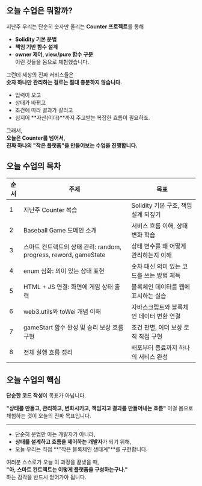 ## 오늘 수업은 뭐할까?

지난주 우리는 단순히 숫자만 올리는 **Counter 프로젝트**를 통해

- **Solidity 기본 문법**
- **책임 기반 함수 설계**
- **owner 제어, view/pure 함수 구분**  
  이런 것들을 몸으로 체험했습니다.

그런데 세상의 진짜 서비스들은  
**숫자 하나만 관리하는 걸로는 절대 충분하지 않습니다.**

- 입력이 오고
- 상태가 바뀌고
- 조건에 따라 결과가 갈리고
- 심지어 **자산(이더)**까지 주고받는 복잡한 흐름이 필요하죠.

그래서,  
**오늘은 Counter를 넘어서,  
진짜 하나의 "작은 플랫폼"을 만들어보는 수업을 진행합니다.**

## 오늘 수업의 목차

| 순서 | 주제                                                             | 목표                                      |
| ---- | ---------------------------------------------------------------- | ----------------------------------------- |
| 1    | 지난주 Counter 복습                                              | Solidity 기본 구조, 책임 설계 되짚기      |
| 2    | Baseball Game 도메인 소개                                        | 서비스 흐름 이해, 상태 변화 학습          |
| 3    | 스마트 컨트랙트의 상태 관리: random, progress, reword, gameState | 상태 변수를 왜 어떻게 관리하는지 이해     |
| 4    | enum 심화: 의미 있는 상태 표현                                   | 숫자 대신 의미 있는 코드를 쓰는 방법 체득 |
| 5    | HTML + JS 연결: 화면에 게임 상태 출력                            | 블록체인 데이터를 웹에 표시하는 실습      |
| 6    | web3.utils와 toWei 개념 이해                                     | 자바스크립트와 블록체인 데이터 변환 연결  |
| 7    | gameStart 함수 완성 및 승리 보상 흐름 구현                       | 조건 판별, 이더 보상 로직 직접 구현       |
| 8    | 전체 실행 흐름 정리                                              | 배포부터 종료까지 하나의 서비스 완성      |

## 오늘 수업의 핵심

**단순한 코드 작성**이 목표가 아닙니다.

**"상태를 만들고, 관리하고, 변화시키고, 책임지고 결과를 만들어내는 흐름"**
이걸 몸으로 체험하는 것이 오늘의 진짜 목표입니다.

---

- 단순히 문법만 아는 개발자가 아니라,
- **상태를 설계하고 흐름을 제어하는 개발자**가 되기 위해,
- 오늘 우리는 직접 **"작은 블록체인 생태계"**를 구현합니다.

여러분 스스로가 오늘 이 과정을 끝냈을 때,  
**"아, 스마트 컨트랙트는 이렇게 플랫폼을 구성하는구나."**  
하는 감각을 반드시 얻어가야 됩니다.
